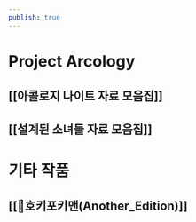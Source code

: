 ```yaml
---
publish: true
---
```

# Project Arcology

## [[아콜로지 나이트 자료 모음집]]
## [[설계된 소녀들 자료 모음집]]

# 기타 작품

## [[🍨호키포키맨(Another_Edition)]]
